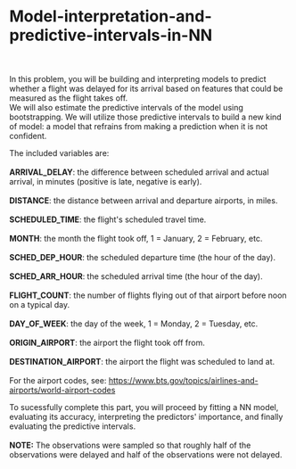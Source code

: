 # Model-interpretation-and-predictive-intervals-in-NN

<br /><br />
In this problem, you will be building and interpreting models to predict whether a flight was delayed for its arrival based on features that could be measured as the flight takes off.  
We will also estimate the predictive intervals of the model using bootstrapping. We will utilize those predictive intervals to build a new kind of model: a model that refrains from making a prediction when it is not confident.  


The included variables are:
<br /><br />
**ARRIVAL_DELAY**: the difference between scheduled arrival and actual arrival, in minutes (positive is late, negative is early).
<br /><br />
**DISTANCE**: the distance between arrival and departure airports, in miles.
<br /><br />
**SCHEDULED_TIME**: the flight's scheduled travel time.
<br /><br />
**MONTH**: the month the flight took off, 1 = January, 2 = February, etc.
<br /><br />
**SCHED_DEP_HOUR**: the scheduled departure time (the hour of the day).
<br /><br />
**SCHED_ARR_HOUR**: the scheduled arrival time (the hour of the day).
<br /><br />
**FLIGHT_COUNT**: the number of flights flying out of that airport before noon on a typical day.
<br /><br />
**DAY_OF_WEEK**: the day of the week, 1 = Monday, 2 = Tuesday, etc.
<br /><br />
**ORIGIN_AIRPORT**: the airport the flight took off from.
<br /><br />
**DESTINATION_AIRPORT**: the airport the flight was scheduled to land at.
<br /><br />
For the airport codes, see: https://www.bts.gov/topics/airlines-and-airports/world-airport-codes

To sucessfully complete this part, you will proceed by fitting a NN model, evaluating its accuracy, interpreting the predictors' importance, and finally evaluating the predictive intervals.
<br /><br />
**NOTE:** The observations were sampled so that roughly half of the observations were delayed and half of the observations were not delayed.

</div> 

